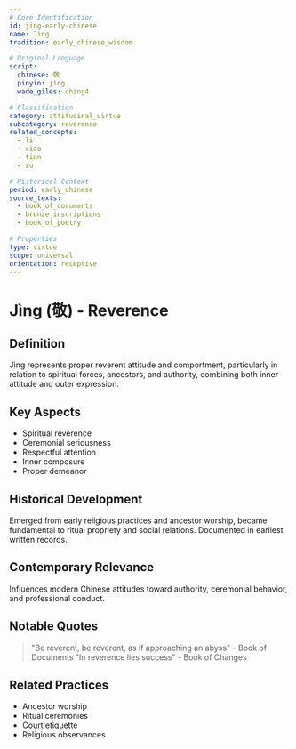 ```yaml
---
# Core Identification
id: jing-early-chinese
name: Jìng
tradition: early_chinese_wisdom

# Original Language
script:
  chinese: 敬
  pinyin: jìng
  wade_giles: ching4

# Classification
category: attitudinal_virtue
subcategory: reverence
related_concepts:
  - li
  - xiao
  - tian
  - zu

# Historical Context
period: early_chinese
source_texts:
  - book_of_documents
  - bronze_inscriptions
  - book_of_poetry

# Properties
type: virtue
scope: universal
orientation: receptive
---
```


# Jìng (敬) - Reverence

## Definition
Jìng represents proper reverent attitude and comportment, particularly in relation to spiritual forces, ancestors, and authority, combining both inner attitude and outer expression.

## Key Aspects
- Spiritual reverence
- Ceremonial seriousness
- Respectful attention
- Inner composure
- Proper demeanor

## Historical Development
Emerged from early religious practices and ancestor worship, became fundamental to ritual propriety and social relations. Documented in earliest written records.

## Contemporary Relevance
Influences modern Chinese attitudes toward authority, ceremonial behavior, and professional conduct.

## Notable Quotes
> "Be reverent, be reverent, as if approaching an abyss" - Book of Documents
> "In reverence lies success" - Book of Changes

## Related Practices
- Ancestor worship
- Ritual ceremonies
- Court etiquette
- Religious observances